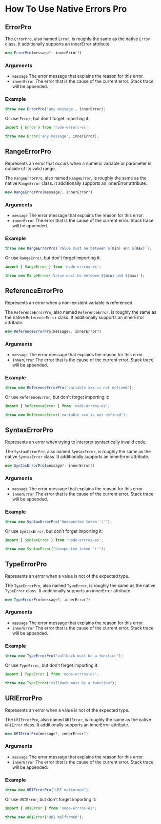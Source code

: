# How To Use Native Errors Pro
## ErrorPro

The `ErrorPro`, also named `Error`, is roughly the same as the native `Error` class. It additionally supports an innerError attribute.

```ts
new ErrorPro(message?, innerError?)
```

### Arguments

- `message` The error message that explains the reason for this error.
- `innerError` The error that is the cause of the current error. Stack trace will be appended.

### Example

```ts
throw new ErrorPro('any message', innerError);
```

Or use `Error`, but don't forget importing it:

```ts
import { Error } from 'node-errors-es';

throw new Error('any message', innerError);
```

## RangeErrorPro

Represents an error that occurs when a numeric variable or parameter is outside of its valid range.

The `RangeErrorPro`, also named `RangeError`, is roughly the same as the native `RangeError` class. It additionally supports an innerError attribute.

```ts
new RangeErrorPro(message?, innerError?)
```

### Arguments

- `message` The error message that explains the reason for this error.
- `innerError` The error that is the cause of the current error. Stack trace will be appended.

### Example

```ts
throw new RangeErrorPro(`Value must be between ${min} and ${max}`);
```

Or use `RangeError`, but don't forget importing it:

```ts
import { RangeError } from 'node-errros-es';

throw new RangeError(`Value must be between ${min} and ${max}`);
```

## ReferenceErrorPro

Represents an error when a non-existent variable is referenced.

The `ReferenceErrorPro`, also named `ReferenceError`, is roughly the same as the native `ReferenceError` class. It additionally supports an innerError attribute.

```ts
new ReferenceErrorPro(message?, innerError?)
```

### Arguments

- `message` The error message that explains the reason for this error.
- `innerError` The error that is the cause of the current error. Stack trace will be appended.

### Example

```ts
throw new ReferenceErrorPro('variable xxx is not defined');
```

Or use `ReferenceError`, but don't forget importing it:

```ts
import { ReferenceError } from 'node-errros-es';

throw new ReferenceError('variable xxx is not defined');
```

## SyntaxErrorPro

Represents an error when trying to interpret syntactically invalid code.

The `SyntaxErrorPro`, also named `SyntaxError`, is roughly the same as the native `SyntaxError` class. It additionally supports an innerError attribute.

```ts
new SyntaxErrorPro(message?, innerError?)
```

### Arguments

- `message` The error message that explains the reason for this error.
- `innerError` The error that is the cause of the current error. Stack trace will be appended.

### Example

```ts
throw new SyntaxErrorPro("Unexpected token '('");
```

Or use `SyntaxError`, but don't forget importing it:

```ts
import { SyntaxError } from 'node-errros-es';

throw new SyntaxError("Unexpected token '('");
```

## TypeErrorPro

Represents an error when a value is not of the expected type.

The `TypeErrorPro`, also named `TypeError`, is roughly the same as the native `TypeError` class. It additionally supports an innerError attribute.

```ts
new TypeErrorPro(message?, innerError?)
```

### Arguments

- `message` The error message that explains the reason for this error.
- `innerError` The error that is the cause of the current error. Stack trace will be appended.

### Example

```ts
throw new TypeErrorPro("callback must be a function");
```

Or use `TypeError`, but don't forget importing it:

```ts
import { TypeError } from 'node-errros-es';

throw new TypeError("callback must be a function");
```

## URIErrorPro

Represents an error when a value is not of the expected type.

The `URIErrorPro`, also named `URIError`, is roughly the same as the native `URIError` class. It additionally supports an innerError attribute.

```ts
new URIErrorPro(message?, innerError?)
```

### Arguments

- `message` The error message that explains the reason for this error.
- `innerError` The error that is the cause of the current error. Stack trace will be appended.

### Example

```ts
throw new URIErrorPro("URI malformed");
```

Or use `URIError`, but don't forget importing it:

```ts
import { URIError } from 'node-errros-es';

throw new URIError("URI malformed");
```
